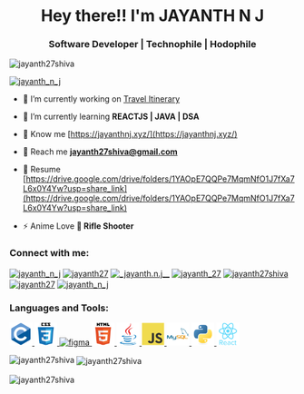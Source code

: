 <h1 align="center">Hey there!! I'm JAYANTH N J</h1>
<h3 align="center">Software Developer | Technophile | Hodophile</h3>

<p align="left"> <img src="https://komarev.com/ghpvc/?username=jayanth27shiva&label=Profile%20views&color=0e75b6&style=flat" alt="jayanth27shiva" /> </p>

<p align="left"> <a href="https://twitter.com/jayanth_n_j" target="blank"><img src="https://img.shields.io/twitter/follow/jayanth_n_j?logo=twitter&style=for-the-badge" alt="jayanth_n_j" /></a> </p>

- 🔭 I’m currently working on [Travel Itinerary](https://github.com/jayanth27shiva/Travel-Itinerary)

- 🌱 I’m currently learning **REACTJS | JAVA | DSA**

- 🔗 Know me [https://jayanthnj.xyz/](https://jayanthnj.xyz/)

- 📧 Reach me **jayanth27shiva@gmail.com**

- 📄 Resume [https://drive.google.com/drive/folders/1YAOpE7QQPe7MqmNfO1J7fXa7L6x0Y4Yw?usp=share_link](https://drive.google.com/drive/folders/1YAOpE7QQPe7MqmNfO1J7fXa7L6x0Y4Yw?usp=share_link)

- ⚡ Anime Love **🎯 Rifle Shooter**

<h3 align="left">Connect with me:</h3>
<p align="left">
<a href="https://twitter.com/jayanth_n_j" target="blank"><img align="center" src="https://raw.githubusercontent.com/rahuldkjain/github-profile-readme-generator/master/src/images/icons/Social/twitter.svg" alt="jayanth_n_j" height="30" width="40" /></a>
<a href="https://linkedin.com/in/jayanth27" target="blank"><img align="center" src="https://raw.githubusercontent.com/rahuldkjain/github-profile-readme-generator/master/src/images/icons/Social/linked-in-alt.svg" alt="jayanth27" height="30" width="40" /></a>
<a href="https://instagram.com/_jayanth.n.j__" target="blank"><img align="center" src="https://raw.githubusercontent.com/rahuldkjain/github-profile-readme-generator/master/src/images/icons/Social/instagram.svg" alt="_jayanth.n.j__" height="30" width="40" /></a>
<a href="https://www.codechef.com/users/jayanth_27" target="blank"><img align="center" src="https://cdn.jsdelivr.net/npm/simple-icons@3.1.0/icons/codechef.svg" alt="jayanth_27" height="30" width="40" /></a>
<a href="https://www.hackerrank.com/jayanth27shiva" target="blank"><img align="center" src="https://raw.githubusercontent.com/rahuldkjain/github-profile-readme-generator/master/src/images/icons/Social/hackerrank.svg" alt="jayanth27shiva" height="30" width="40" /></a>
<a href="https://codeforces.com/profile/jayanth27" target="blank"><img align="center" src="https://raw.githubusercontent.com/rahuldkjain/github-profile-readme-generator/master/src/images/icons/Social/codeforces.svg" alt="jayanth27" height="30" width="40" /></a>
<a href="https://www.leetcode.com/jayanth_n_j" target="blank"><img align="center" src="https://raw.githubusercontent.com/rahuldkjain/github-profile-readme-generator/master/src/images/icons/Social/leet-code.svg" alt="jayanth_n_j" height="30" width="40" /></a>
</p>

<h3 align="left">Languages and Tools:</h3>
<p align="left"> <a href="https://www.cprogramming.com/" target="_blank" rel="noreferrer"> <img src="https://raw.githubusercontent.com/devicons/devicon/master/icons/c/c-original.svg" alt="c" width="40" height="40"/> </a> <a href="https://www.w3schools.com/css/" target="_blank" rel="noreferrer"> <img src="https://raw.githubusercontent.com/devicons/devicon/master/icons/css3/css3-original-wordmark.svg" alt="css3" width="40" height="40"/> </a> <a href="https://www.figma.com/" target="_blank" rel="noreferrer"> <img src="https://www.vectorlogo.zone/logos/figma/figma-icon.svg" alt="figma" width="40" height="40"/> </a> <a href="https://www.w3.org/html/" target="_blank" rel="noreferrer"> <img src="https://raw.githubusercontent.com/devicons/devicon/master/icons/html5/html5-original-wordmark.svg" alt="html5" width="40" height="40"/> </a> <a href="https://www.java.com" target="_blank" rel="noreferrer"> <img src="https://raw.githubusercontent.com/devicons/devicon/master/icons/java/java-original.svg" alt="java" width="40" height="40"/> </a> <a href="https://developer.mozilla.org/en-US/docs/Web/JavaScript" target="_blank" rel="noreferrer"> <img src="https://raw.githubusercontent.com/devicons/devicon/master/icons/javascript/javascript-original.svg" alt="javascript" width="40" height="40"/> </a> <a href="https://www.mysql.com/" target="_blank" rel="noreferrer"> <img src="https://raw.githubusercontent.com/devicons/devicon/master/icons/mysql/mysql-original-wordmark.svg" alt="mysql" width="40" height="40"/> </a> <a href="https://www.python.org" target="_blank" rel="noreferrer"> <img src="https://raw.githubusercontent.com/devicons/devicon/master/icons/python/python-original.svg" alt="python" width="40" height="40"/> </a> <a href="https://reactjs.org/" target="_blank" rel="noreferrer"> <img src="https://raw.githubusercontent.com/devicons/devicon/master/icons/react/react-original-wordmark.svg" alt="react" width="40" height="40"/> </a> </p>

<p><img align="left" src="https://github-readme-stats.vercel.app/api/top-langs?username=jayanth27shiva&show_icons=true&locale=en&layout=compact" alt="jayanth27shiva" /></p>

<p>&nbsp;<img align="center" src="https://github-readme-stats.vercel.app/api?username=jayanth27shiva&show_icons=true&locale=en" alt="jayanth27shiva" /></p>

<p><img align="center" src="https://github-readme-streak-stats.herokuapp.com/?user=jayanth27shiva&" alt="jayanth27shiva" /></p>
